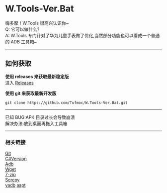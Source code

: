 # W.Tools-Ver.Bat
嗨多摩！W.Tools 很高兴认识你~  
Q: 它可以做什么?  
A: W.Tools 专门针对了华为儿童手表做了优化,当然部分功能也可以看成一个普通的 ADB 工具箱~  

------
## 如何获取
__使用 releases 来获取最新稳定版__  
进入 [Releases](https://github.com/Tufmoc/W.Tools-Ver.Bat/releases)  


__使用 git 来获取最新开发版__
```shell
git clone https://github.com/Tufmoc/W.Tools-Ver.Bat.git
```

------
已知 BUG:APK 目录过长会导致崩溃  
解决办法:放到桌面再拖入工具箱

------
### 相关链接
[Git](https://github.com/Tufmoc/Garbage)  
[C#Version](https://github.com/FriendShip-Studio/W.Tools-Ver.C)  
[Adb](https://developer.android.google.cn/studio/releases/platform-tools?hl=zh-cn)  
[Wget](https://eternallybored.org/misc/wget/)  
[7-zip](https://www.7-zip.org/)  
[Scrcpy](https://github.com/Genymobile/scrcpy)  
[yadb](https://github.com/ysbing/yadb/tree/master)
[aapt](https://developer.android.com/studio/command-line/aapt2)
